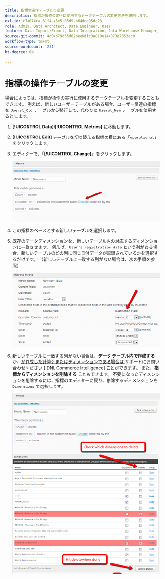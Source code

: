 ```yaml
---
title: 指標の操作テーブルの変更
description: 指標が操作の実行に使用するデータテーブルの変更方法を説明します。
exl-id: c7a074ca-31f4-43e5-85d9-b64dca95dc23
role: Admin, Data Architect, Data Engineer, User
feature: Data Import/Export, Data Integration, Data Warehouse Manager, Commerce Tables
source-git-commit: 4d04b79d55d02bee6dfc3a810e144073e7353ec0
workflow-type: tm+mt
source-wordcount: '231'
ht-degree: 0%

---
```


# 指標の操作テーブルの変更

場合によっては、指標が操作の実行に使用するデータテーブルを変更することもできます。 例えば、新しいユーザーテーブルがある場合、ユーザー関連の指標を `Users\_Old` テーブルから移行して、代わりに `Users\_New` テーブルを使用するとします。

1. **[!UICONTROL Data]**/**[!UICONTROL Metrics]** に移動します。
1. **[!UICONTROL Edit]** テーブルを切り替える指標の横にある「`operational`」をクリックします。
1. エディターで、「**[!UICONTROL Change]**」をクリックします。

   ![&#x200B; 操作テーブルの設定を示す指標定義ページ &#x200B;](../../assets/change-metrics-1.png)
1. この指標のベースとする新しいテーブルを選択します。
1. 既存のデータディメンションを、新しいテーブル内の対応するディメンションに一致させます。 例えば、`User's registration date` という列がある場合、新しいテーブルのどの列に同じ日付データが記録されているかを選択するだけです。 （新しいテーブルに一致する列がない場合は、次の手順を参照）

   ![&#x200B; 使用可能なテーブルを表示するテーブル選択ドロップダウン &#x200B;](../../assets/change-metrics-2.png)

1. 新しいテーブルに一致する列がない場合は、**データ テーブル内で作成する** か、[&#x200B; が作成した計算列またはディメンションである場合は &#x200B;](https://experienceleague.adobe.com/docs/commerce-knowledge-base/kb/troubleshooting/miscellaneous/mbi-service-policies.html) サポートにお問い合わせください [!DNL Commerce Intelligence] ことができます。 また、**指標からディメンションを削除する** こともできます。 不要になったディメンションを削除するには、指標のエディターに戻り、削除するディメンションを `Dimensions` で選択します。

   ![&#x200B; 操作列選択ドロップダウンメニュー &#x200B;](../../assets/change-metrics-3.png)
